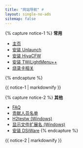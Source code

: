 ```yaml
---
title: "网站导航" #
layout: single-no-ads
sitemap: false
---
```

{% capture notice-1 %}
**常用**

+ [主页](/)
+ [安装 Unlaunch](installing-unlaunch)
+ [安装 HiyaCFW](installing-hiyacfw)
+ [安装 TWiLightMenu++](installing-twilight-menu++)
+ [烧录卡相关](flashcard)

{% endcapture %}
<div class="notice--info">{{ notice-1 | markdownify }}</div>

{% capture notice-2 %}
**其他**

+ [FAQ](faq)
+ [贡献人员名单](credits)
+ [H2testw (Windows)](h2testw-(windows))
+ [显示文件扩展名 (Windows)](file-extensions-(windows))
+ [安装 DSiWare](installing-dsiware)
{% endcapture %}
<div class="notice">{{ notice-2 | markdownify }}</div>
